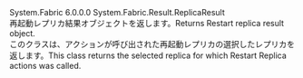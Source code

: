 <Type Name="RestartReplicaResult" FullName="System.Fabric.Result.RestartReplicaResult">
  <TypeSignature Language="C#" Value="public class RestartReplicaResult : System.Fabric.Result.ReplicaResult" />
  <TypeSignature Language="ILAsm" Value=".class public auto ansi serializable beforefieldinit RestartReplicaResult extends System.Fabric.Result.ReplicaResult" />
  <TypeSignature Language="DocId" Value="T:System.Fabric.Result.RestartReplicaResult" />
  <TypeSignature Language="VB.NET" Value="Public Class RestartReplicaResult&#xA;Inherits ReplicaResult" />
  <TypeSignature Language="F#" Value="type RestartReplicaResult = class&#xA;    inherit ReplicaResult" />
  <AssemblyInfo>
    <AssemblyName>System.Fabric</AssemblyName>
    <AssemblyVersion>6.0.0.0</AssemblyVersion>
  </AssemblyInfo>
  <Base>
    <BaseTypeName>System.Fabric.Result.ReplicaResult</BaseTypeName>
  </Base>
  <Interfaces />
  <Docs>
    <summary>
            <span data-ttu-id="b7777-101">再起動レプリカ結果オブジェクトを返します。</span><span class="sxs-lookup"><span data-stu-id="b7777-101">Returns Restart replica result object.</span></span>
            </summary>
    <remarks>
            <span data-ttu-id="b7777-102">このクラスは、アクションが呼び出された再起動レプリカの選択したレプリカを返します。</span><span class="sxs-lookup"><span data-stu-id="b7777-102">This class returns the selected replica for which Restart Replica actions was called.</span></span>
            </remarks>
  </Docs>
  <Members />
</Type>